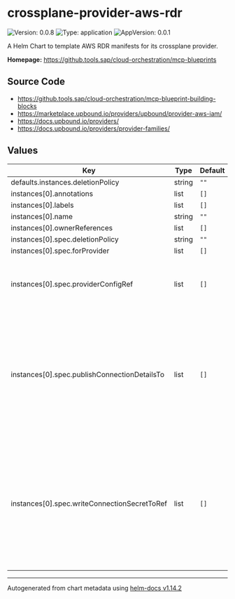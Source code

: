 

# crossplane-provider-aws-rdr

![Version: 0.0.8](https://img.shields.io/badge/Version-0.0.8-informational?style=flat-square) ![Type: application](https://img.shields.io/badge/Type-application-informational?style=flat-square) ![AppVersion: 0.0.1](https://img.shields.io/badge/AppVersion-0.0.1-informational?style=flat-square)

A Helm Chart to template AWS RDR manifests for its crossplane provider.

**Homepage:** <https://github.tools.sap/cloud-orchestration/mcp-blueprints>

## Source Code

* <https://github.tools.sap/cloud-orchestration/mcp-blueprint-building-blocks>
* <https://marketplace.upbound.io/providers/upbound/provider-aws-iam/>
* <https://docs.upbound.io/providers/>
* <https://docs.upbound.io/providers/provider-families/>

## Values

| Key | Type | Default | Description |
|-----|------|---------|-------------|
| defaults.instances.deletionPolicy | string | `""` |  |
| instances[0].annotations | list | `[]` |  |
| instances[0].labels | list | `[]` |  |
| instances[0].name | string | `""` |  |
| instances[0].ownerReferences | list | `[]` |  |
| instances[0].spec.deletionPolicy | string | `""` |  |
| instances[0].spec.forProvider | list | `[]` |  |
| instances[0].spec.providerConfigRef | list | `[]` | ProviderConfigReference specifies how the provider that will be used to create, observe, update, and delete this managed resource should be configured. |
| instances[0].spec.publishConnectionDetailsTo | list | `[]` | PublishConnectionDetailsTo specifies the connection secret config which contains a name, metadata and a reference to secret store config to which any connection details for this managed resource should be written. Connection details frequently include the endpoint, username, and password required to connect to the managed resource. |
| instances[0].spec.writeConnectionSecretToRef | list | `[]` | *optional* - When a Crossplane Provider creates a managed resource it may generate resource-specific details, like usernames, passwords or connection details like an IP address.   Crossplane stores these details in a Kubernetes Secret object specified by the `writeConnectionSecretToRef` values. Learn more about Crossplane concept [Managed Resources Fields](https://docs.crossplane.io/latest/concepts/managed-resources/#writeconnectionsecrettoref)! |

----------------------------------------------
Autogenerated from chart metadata using [helm-docs v1.14.2](https://github.com/norwoodj/helm-docs/releases/v1.14.2)